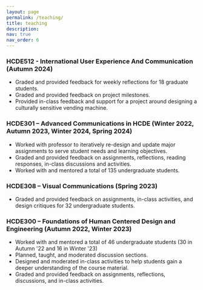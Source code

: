 ```yaml
---
layout: page
permalink: /teaching/
title: teaching
description:
nav: true
nav_order: 6
---
```

<h3>HCDE512 - International User Experience And Communication (Autumn 2024)</h3>
    <ul>
        <li>Graded and provided feedback for weekly reflections for 18 graduate students.</li>
        <li>Graded and provided feedback on project milestones.</li>
        <li>Provided in-class feedback and support for a project around designing a culturally sensitive vending machine.</li>
    </ul>
<h3>HCDE301 – Advanced Communications in HCDE (Winter 2022, Autumn 2023, Winter 2024, Spring 2024)</h3>
    <ul>
        <li>Worked with professor to iteratively re-design and update major assignments to serve student needs and learning objectives.</li> 
        <li>Graded and provided feedback on assignments, reflections, reading responses, in-class discussions and activities.</li>
        <li>Worked with and mentored a total of 135 undergraduate students.</li>
    </ul>
<h3>HCDE308 – Visual Communications (Spring 2023)</h3>
    <ul>
        <li>Graded and provided feedback on assignments, in-class activities, and design critiques for 32 undergraduate students.</li>
    </ul>
<h3>HCDE300 – Foundations of Human Centered Design and Engineering (Autumn 2022, Winter 2023)</h3>
    <ul>
        <li>Worked with and mentored a total of 46 undergraduate students (30 in Autumn '22 and 16 in Winter '23)</li>
        <li>Planned, taught, and moderated discussion sections.</li>
        <li>Designed and moderated in-class activities to help students gain a deeper understanding of the course material.</li>
        <li>Graded and provided feedback on assignments, reflections, discussions, and in-class activities.</li>
    </ul>


